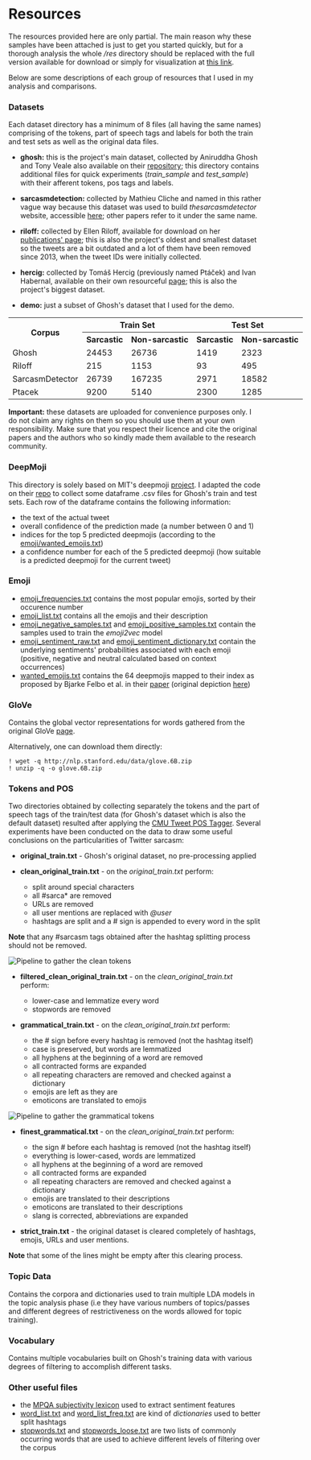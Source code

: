 # Resources

The resources provided here are only partial. The main reason why these samples have been attached is just to get you started quickly, but for a thorough analysis the whole */res* directory should be replaced with the full version available for download or simply for visualization at [this link](https://drive.google.com/open?id=1AcGulyTXcrsn6hStefD3M0MNrzkxV_1n). 

Below are some descriptions of each group of resources that I used in my analysis and comparisons.

### Datasets

Each dataset directory has a minimum of 8 files (all having the same names) comprising of the tokens, part of speech tags and labels for both the train and test sets as well as the original data files.

* **ghosh:**  this is the project's main dataset, collected by Aniruddha Ghosh and Tony Veale also available on their [repository](https://github.com/AniSkywalker/SarcasmDetection); this directory contains additional files for quick experiments (*train_sample* and *test_sample*) with their afferent tokens, pos tags and labels.

* **sarcasmdetection:** collected by Mathieu Cliche and named in this rather vague way because this dataset was used to build *thesarcasmdetector* website, accessible [here](http://www.thesarcasmdetector.com/about/); other papers refer to it under the same name.

* **riloff:** collected by Ellen Riloff, available for download on her [publications' page](http://www.cs.utah.edu/~riloff/publications_chron.html); this is also the project's oldest and smallest dataset so the tweets are a bit outdated and a lot of them have been removed since 2013, when the tweet IDs were initially collected.

* **hercig:** collected by Tomáš Hercig (previously named Ptáček) and Ivan Habernal, available on their own resourceful [page](http://liks.fav.zcu.cz/sarcasm/); this is also the project's biggest dataset.

* **demo:** just a subset of Ghosh's dataset that I used for the demo.


<table style="width:200%" align="center">
  <tr>
    <th rowspan="2">Corpus</th>
    <th colspan="2">Train Set</th> 
    <th colspan="2">Test Set</th>
  </tr>
  <tr>
    <th>Sarcastic</th>
    <th>Non-sarcastic</th>
    <th>Sarcastic</th>
    <th>Non-sarcastic</th>
  </tr>
  <tr>
    <td>Ghosh</td>
    <td>24453</td> 
    <td>26736</td>
    <td>1419</td>
    <td>2323</td>
  </tr>
  <tr>
    <td>Riloff</td>
    <td>215</td> 
    <td>1153</td>
    <td>93</td>
    <td>495</td>
  </tr>
  <tr>
    <td>SarcasmDetector</td>
    <td>26739</td> 
    <td>167235</td>
    <td>2971</td>
    <td>18582</td>
  </tr>
  <tr>
    <td>Ptacek</td>
    <td>9200</td> 
    <td>5140</td>
    <td>2300</td>
    <td>1285</td>
  </tr>
</table>



**Important:** these datasets are uploaded for convenience purposes only. I do not claim any rights on them so you should use them at your own responsibility. Make sure that you respect their licence and cite the original papers and the authors who so kindly made them available to the research community.

### DeepMoji

This directory is solely based on MIT's deepmoji [project](https://deepmoji.mit.edu/). I adapted the code on their [repo](https://github.com/MirunaPislar/DeepMoji) to collect some dataframe .csv files for Ghosh's train and test sets. Each row of the dataframe contains the following information:

* the text of the actual tweet
* overall confidence of the prediction made (a number between 0 and 1)
* indices for the top 5 predicted deepmojis (according to the [emoji/wanted_emojis.txt](emoji/wanted_emojis.txt))
* a confidence number for each of the 5 predicted deepmoji (how suitable is a predicted deepmoji for the current tweet)

### Emoji

* [emoji_frequencies.txt](emoji/emoji_frequencies.txt) contains the most popular emojis, sorted by their occurence number
* [emoji_list.txt](emoji/emoji_list.txt) contains all the emojis and their description
* [emoji_negative_samples.txt](emoji/emoji_negative_samples.txt) and [emoji_positive_samples.txt](emoji/emoji_positive_samples.txt) contain the samples used to train the *emoji2vec* model
* [emoji_sentiment_raw.txt](emoji/emoji_sentiment_raw.txt) and  [emoji_sentiment_dictionary.txt](emoji/emoji_sentiment_dictionary.txt) contain the underlying sentiments' probabilities associated with each emoji (positive, negative and neutral calculated based on context occurrences) 
* [wanted_emojis.txt](emoji/wanted_emojis.txt) contains the 64 deepmojis mapped to their index as proposed by Bjarke Felbo et al. in their [paper](https://arxiv.org/pdf/1708.00524.pdf) (original depiction [here](https://github.com/MirunaPislar/DeepMoji/blob/master/emoji_overview.png))

### GloVe

Contains the global vector representations for words gathered from the original GloVe [page](https://nlp.stanford.edu/projects/glove/).

Alternatively, one can download them directly:

```{r, engine='bash', count_lines}
! wget -q http://nlp.stanford.edu/data/glove.6B.zip
! unzip -q -o glove.6B.zip
```

### Tokens and POS

Two directories obtained by collecting separately the tokens and the part of speech tags of the train/test data (for Ghosh's dataset which is also the default dataset) resulted after applying the [CMU Tweet POS Tagger](http://www.cs.cmu.edu/~ark/TweetNLP/#pos). Several experiments have been conducted on the data to draw some useful conclusions on the particularities of Twitter sarcasm:

* **original_train.txt** - Ghosh's original dataset, no pre-processing applied

* **clean_original_train.txt** - on the *original_train.txt* perform:
	* split around special characters
	* all #sarca* are removed
	* URLs are removed
	* all user mentions are replaced with *@user*
	* hashtags are split and a # sign is appended to every word in the split

**Note** that any #sarcasm tags obtained after the hashtag splitting process should not be removed.

![Pipeline to gather the clean tokens](../images/pipeline_clean_tokens.png)

* **filtered_clean_original_train.txt** - on the *clean_original_train.txt* perform:
	* lower-case and lemmatize every word
	* stopwords are removed

* **grammatical_train.txt** - on the *clean_original_train.txt* perform:
	* the # sign before every hashtag is removed (not the hashtag itself)
	* case is preserved, but words are lemmatized
	* all hyphens at the beginning of a word are removed
	* all contracted forms are expanded
	* all repeating characters are removed and checked against a dictionary
	* emojis are left as they are
	* emoticons are translated to emojis
	
![Pipeline to gather the grammatical tokens](../images/pipeline_gramm_tokens.png)

* **finest_grammatical.txt** - on the *clean_original_train.txt* perform:
	* the sign # before each hashtag is removed (not the hashtag itself)
	* everything is lower-cased, words are lemmatized
	* all hyphens at the beginning of a word are removed
	* all contracted forms are expanded
	* all repeating characters are removed and checked against a dictionary
	* emojis are translated to their descriptions
	* emoticons are translated to their descriptions
	* slang is corrected, abbreviations are expanded

* **strict_train.txt** - the original dataset is cleared completely of hashtags, emojis, URLs and user mentions. 

**Note** that some of the lines might be empty after this clearing process.

### Topic Data

Contains the corpora and dictionaries used to train multiple LDA models in the topic analysis phase (i.e they have various numbers of topics/passes and different degrees of restrictiveness on the words allowed for topic training).

### Vocabulary

Contains multiple vocabularies built on Ghosh's training data with various degrees of filtering to accomplish different tasks.

### Other useful files

* the [MPQA subjectivity lexicon](http://mpqa.cs.pitt.edu/lexicons/subj_lexicon/) used to extract sentiment features
* [word_list.txt](word_list.txt) and [word_list_freq.txt](word_list_freq.txt) are kind of *dictionaries* used to better split hashtags
* [stopwords.txt](stopwords.txt) and [stopwords_loose.txt](stopwords_loose.txt) are two lists of commonly occurring words that are used to achieve different levels of filtering over the corpus

